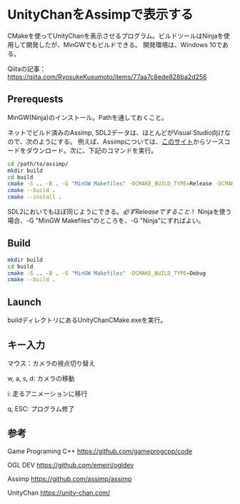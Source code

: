 # UnityChanをAssimpで表示する
CMakeを使ってUnityChanを表示させるプログラム。ビルドツールはNinjaを使用して開発したが、MinGWでもビルドできる。
開発環境は、Windows 10である。

Qiitaの記事：https://qiita.com/RyosukeKusumoto/items/77aa7c8ede828ba2d256

## Prerequests
MinGW(Ninja)のインストール。Pathを通しておくこと。

ネットでビルド済みのAssimp, SDL2データは、ほとんどがVisual Studio向けなので、次のようにする。
例えば、Assimpについては、[このサイト](https://github.com/assimp/assimp/releases/tag/v5.2.5)からソースコードをダウンロード。次に、下記のコマンドを実行。
```bash
cd /path/to/assimp/
mkdir build
cd build
cmake -S .. -B . -G "MinGW Makefiles" -DCMAKE_BUILD_TYPE=Release -DCMAKE_INSTALL_PREFIX=/path/to/install
cmake --build .
cmake --install .
```
SDL2においてもほぼ同じようにできる。$必ずReleaseですること！$
Ninjaを使う場合、-G "MinGW Makefiles"のところを、-G "Ninja"にすればよい。

## Build
```bash
mkdir build
cd build
cmake -S .. -B . -G "MinGW Makefiles" -DCMAKE_BUILD_TYPE=Debug
cmake --build .
```

## Launch
buildディレクトリにあるUnityChanCMake.exeを実行。

## キー入力
マウス：カメラの視点切り替え

w, a, s, d: カメラの移動

i: 走るアニメーションに移行

q, ESC: プログラム修了

## 参考
Game Programing C++
https://github.com/gameprogcpp/code

OGL DEV
https://github.com/emeiri/ogldev

Assimp
https://github.com/assimp/assimp

UnityChan
https://unity-chan.com/
